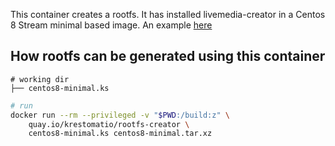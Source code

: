 This container creates a rootfs. It has installed livemedia-creator in a Centos 8 Stream minimal based image.
An example [here](https://github.com/krestomatio/centos8-minimal)

## How rootfs can be generated using this container
```
# working dir
├── centos8-minimal.ks
```
```bash
# run
docker run --rm --privileged -v "$PWD:/build:z" \
    quay.io/krestomatio/rootfs-creator \
    centos8-minimal.ks centos8-minimal.tar.xz
```
